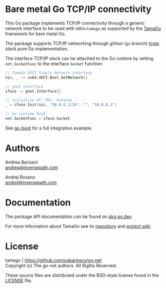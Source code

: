 Bare metal Go TCP/IP connectivity
=================================

This Go package implements TCP/IP connectivity through a generic network
interface to be used with `GOOS=tamago` as supported by the
[TamaGo](https://github.com/usbarmory/tamago) framework for bare metal Go.

The package supports TCP/IP networking through gVisor (`go` branch)
[tcpip](https://pkg.go.dev/gvisor.dev/gvisor/pkg/tcpip)
stack pure Go implementation.

The interface TCP/IP stack can be attached to the Go runtime by setting
`net.SocketFunc` to the interface `Socket` function:

```go
// TamaGo UEFI Simple Network interface
nic, _ := &x64.UEFI.Boot.GetNetwork{}

// gnet interface
iface := gnet.Interface{}

// initialize IP, MAC, Gateway
_ = iface.Init(nic, "10.0.0.1/24", "", "10.0.0.2")

// Go runtime hook
net.SocketFunc = iface.Socket
```

See [go-boot](https://github.com/usbarmory/go-boot/blob/development/cmd/net.go)
for a full integration example.

Authors
=======

Andrea Barisani  
andrea@inversepath.com  

Andrej Rosano  
andrej@inversepath.com  

Documentation
=============

The package API documentation can be found on
[pkg.go.dev](https://pkg.go.dev/github.com/usbarmory/go-net).


For more information about TamaGo see its
[repository](https://github.com/usbarmory/tamago) and
[project wiki](https://github.com/usbarmory/tamago/wiki).

License
=======

tamago | https://github.com/usbarmory/go-net  
Copyright (c) The go-net authors. All Rights Reserved.

These source files are distributed under the BSD-style license found in the
[LICENSE](https://github.com/usbarmory/go-net/blob/main/LICENSE) file.
